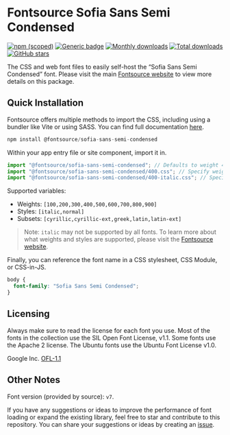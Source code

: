 # Fontsource Sofia Sans Semi Condensed

[![npm (scoped)](https://img.shields.io/npm/v/@fontsource/sofia-sans-semi-condensed?color=brightgreen)](https://www.npmjs.com/package/@fontsource/sofia-sans-semi-condensed) [![Generic badge](https://img.shields.io/badge/fontsource-passing-brightgreen)](https://github.com/fontsource/fontsource) [![Monthly downloads](https://badgen.net/npm/dm/@fontsource/sofia-sans-semi-condensed)](https://github.com/fontsource/fontsource) [![Total downloads](https://badgen.net/npm/dt/@fontsource/sofia-sans-semi-condensed)](https://github.com/fontsource/fontsource) [![GitHub stars](https://img.shields.io/github/stars/fontsource/fontsource.svg?style=social&label=Star)](https://github.com/fontsource/fontsource/stargazers)

The CSS and web font files to easily self-host the “Sofia Sans Semi Condensed” font. Please visit the main [Fontsource website](https://fontsource.org/fonts/sofia-sans-semi-condensed) to view more details on this package.

## Quick Installation

Fontsource offers multiple methods to import the CSS, including using a bundler like Vite or using SASS. You can find full documentation [here](https://fontsource.org/docs/getting-started/introduction).

```javascript
npm install @fontsource/sofia-sans-semi-condensed
```

Within your app entry file or site component, import it in.

```javascript
import "@fontsource/sofia-sans-semi-condensed"; // Defaults to weight 400
import "@fontsource/sofia-sans-semi-condensed/400.css"; // Specify weight
import "@fontsource/sofia-sans-semi-condensed/400-italic.css"; // Specify weight and style
```

Supported variables:
- Weights: `[100,200,300,400,500,600,700,800,900]`
- Styles: `[italic,normal]`
- Subsets: `[cyrillic,cyrillic-ext,greek,latin,latin-ext]`

> Note: `italic` may not be supported by all fonts. To learn more about what weights and styles are supported, please visit the [Fontsource website](https://fontsource.org/fonts/sofia-sans-semi-condensed).

Finally, you can reference the font name in a CSS stylesheet, CSS Module, or CSS-in-JS.

```css
body {
  font-family: "Sofia Sans Semi Condensed";
}
```

## Licensing
Always make sure to read the license for each font you use. Most of the fonts in the collection use the SIL Open Font License, v1.1. Some fonts use the Apache 2 license. The Ubuntu fonts use the Ubuntu Font License v1.0.

Google Inc.
[OFL-1.1](http://scripts.sil.org/OFL)

## Other Notes
Font version (provided by source): `v7`.

If you have any suggestions or ideas to improve the performance of font loading or expand the existing library, feel free to star and contribute to this repository. You can share your suggestions or ideas by creating an [issue](https://github.com/fontsource/fontsource/issues).